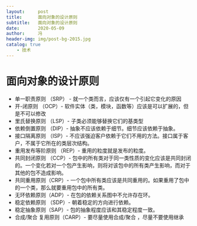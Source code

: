 ```yaml
---
layout:     post
title:      面向对象的设计原则
subtitle:   面向对象的设计原则
date:       2020-05-09
author:     冯
header-img: img/post-bg-2015.jpg
catalog: true
    - 技术
---
```


# 面向对象的设计原则

* 单一职责原则 （SRP） - 就一个类而言，应该仅有一个引起它变化的原因
* 开-闭原则 （OCP）- 软件实体（类，模块，函数等）应该是可以扩展的，但是不可以修改
* 里氏替换原则 （LSP）- 子类必须能够替换它们的基类型
* 依赖倒置原则 （DIP）- 抽象不应该依赖于细节。细节应该依赖于抽象。
* 接口隔离原则 （ISP）- 不应该强迫客户依赖于它们不用的方法。接口属于客户，不属于它所在的类层次结构。
* 重用发布等阶原则 （REP）- 重用的粒度就是发布的粒度。
* 共同封闭原则 （CCP）- 包中的所有类对于同一类性质的变化应该是共同封闭的。一个变化若对一个包产生影响，则将对该包中的所有类产生影响，而对于其他的包不造成影响。
* 共同重用原则（CRP）-  一个包中所有类应该是共同重用的。如果重用了包中的一个类，那么就要重用包中的所有类。
* 无环依赖原则（ADP）- 在包的依赖关系图中不允许存在环。
* 稳定依赖原则 （SDP）- 朝着稳定的方向进行依赖。
* 稳定抽象原则（SAP）- 包的抽象程度应该和其稳定程度一致。
* 合成/聚合 复用原则（CARP）- 要尽量使用合成/聚合 ，尽量不要使用继承


